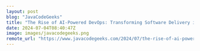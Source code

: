 ```yaml
---
layout: post
blog: "JavaCodeGeeks"
title: "The Rise of AI-Powered DevOps: Transforming Software Delivery in 2024"
date: 2024-07-04T08:40:47Z
image: images/javacodegeeks.png
remote_url: "https://www.javacodegeeks.com/2024/07/the-rise-of-ai-powered-devops-transforming-software-delivery-in-2024.html"
---
```

